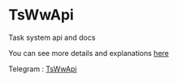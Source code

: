 # TsWwApi
Task system api and docs

You can see more details and explanations [here](https://tsww.website/docs/)

Telegram : [TsWwApi](https://t.me/tswwapi)
